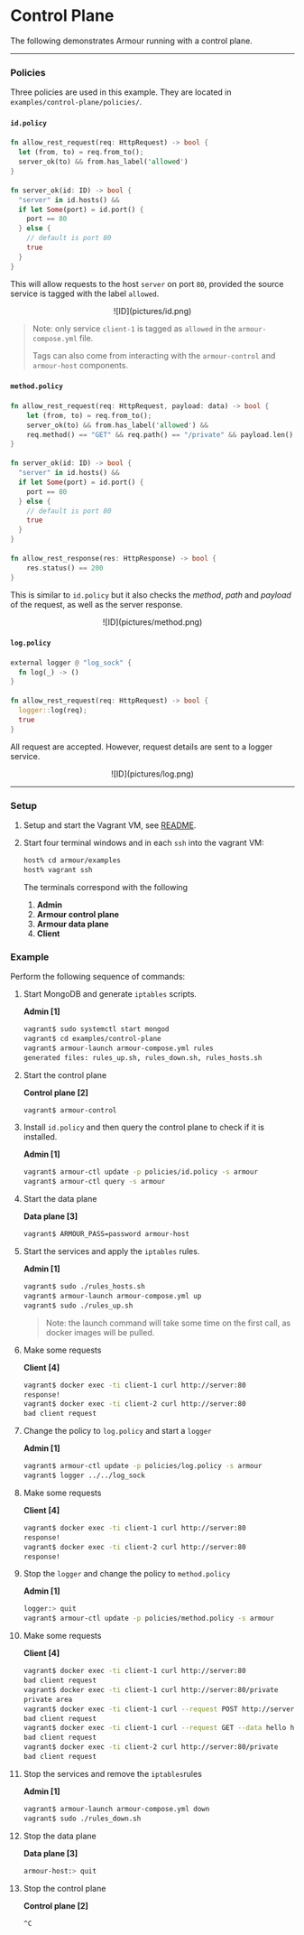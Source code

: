 Control Plane
=============

The following demonstrates Armour running with a control plane.

---

### Policies

Three policies are used in this example. They are located in `examples/control-plane/policies/`.

#### `id.policy`

```rust
fn allow_rest_request(req: HttpRequest) -> bool {
  let (from, to) = req.from_to();
  server_ok(to) && from.has_label('allowed')
}

fn server_ok(id: ID) -> bool {
  "server" in id.hosts() &&
  if let Some(port) = id.port() {
    port == 80
  } else {
    // default is port 80
    true
  }
}
```

This will allow requests to the host `server` on port `80`, provided the source service is tagged with the label `allowed`.

<center>
![ID](pictures/id.png)
</center>

> Note: only service `client-1` is tagged as `allowed` in the `armour-compose.yml` file.
> 
> Tags can also come from interacting with the `armour-control` and `armour-host` components.


#### `method.policy`

```rust
fn allow_rest_request(req: HttpRequest, payload: data) -> bool {
    let (from, to) = req.from_to();
    server_ok(to) && from.has_label('allowed') &&
    req.method() == "GET" && req.path() == "/private" && payload.len() == 0
}

fn server_ok(id: ID) -> bool {
  "server" in id.hosts() &&
  if let Some(port) = id.port() {
    port == 80
  } else {
    // default is port 80
    true
  }
}

fn allow_rest_response(res: HttpResponse) -> bool {
    res.status() == 200
}
```
This is similar to `id.policy` but it also checks the *method*, *path* and *payload* of the request, as well as the server response.

<center>
![ID](pictures/method.png)
</center>

#### `log.policy`

```rust
external logger @ "log_sock" {
  fn log(_) -> ()
}

fn allow_rest_request(req: HttpRequest) -> bool {
  logger::log(req);
  true
}
```
All request are accepted. However, request details are sent to a logger service.
<center>
![ID](pictures/log.png)
</center>


---

### Setup

1. Setup and start the Vagrant VM, see [README](../README.md).
1. Start four terminal windows and in each `ssh` into the vagrant VM:

   ```sh
   host% cd armour/examples
   host% vagrant ssh
   ```

	The terminals correspond with the following
	
   1. **Admin**
   1. **Armour control plane**
   1. **Armour data plane**
   1. **Client**


### Example

Perform the following sequence of commands:

1. Start MongoDB and generate `iptables` scripts.
	
	**Admin [1]**
	
	```sh
   vagrant$ sudo systemctl start mongod
   vagrant$ cd examples/control-plane
   vagrant$ armour-launch armour-compose.yml rules
   generated files: rules_up.sh, rules_down.sh, rules_hosts.sh
	```

1. Start the control plane

	**Control plane [2]**

	```sh
	vagrant$ armour-control
	```

1. Install `id.policy` and then query the control plane to check if it is installed.
	
	**Admin [1]**
	
	```sh
   vagrant$ armour-ctl update -p policies/id.policy -s armour
   vagrant$ armour-ctl query -s armour
	```

1. Start the data plane

	**Data plane [3]**

	```sh
	vagrant$ ARMOUR_PASS=password armour-host
	```

1. Start the services and apply the `iptables` rules.
	
	**Admin [1]**
	
	```sh
   vagrant$ sudo ./rules_hosts.sh
   vagrant$ armour-launch armour-compose.yml up
   vagrant$ sudo ./rules_up.sh
	```

   > Note: the launch command will take some time on the first call, as docker images will be pulled.

1. Make some requests
	
	**Client [4]**
	
	```sh
   vagrant$ docker exec -ti client-1 curl http://server:80
   response!
   vagrant$ docker exec -ti client-2 curl http://server:80
   bad client request
	```

1. Change the policy to `log.policy` and start a `logger`
	
	**Admin [1]**
	
	```sh
   vagrant$ armour-ctl update -p policies/log.policy -s armour
   vagrant$ logger ../../log_sock
	```

1. Make some requests
	
	**Client [4]**
	
	```sh
   vagrant$ docker exec -ti client-1 curl http://server:80
   response!
   vagrant$ docker exec -ti client-2 curl http://server:80
   response!
	```

1. Stop the `logger` and change the policy to `method.policy`
	
	**Admin [1]**
	
	```sh
   logger:> quit
   vagrant$ armour-ctl update -p policies/method.policy -s armour
	```

1. Make some requests

	**Client [4]**
	
	```sh
   vagrant$ docker exec -ti client-1 curl http://server:80
   bad client request
   vagrant$ docker exec -ti client-1 curl http://server:80/private
   private area
   vagrant$ docker exec -ti client-1 curl --request POST http://server:80/private
   bad client request
   vagrant$ docker exec -ti client-1 curl --request GET --data hello http://server:80/private
   bad client request
   vagrant$ docker exec -ti client-2 curl http://server:80/private
   bad client request
	```

1. Stop the services and remove the `iptables`rules
	
	**Admin [1]**
	
	```sh
   vagrant$ armour-launch armour-compose.yml down
   vagrant$ sudo ./rules_down.sh
	```

1. Stop the data plane

	**Data plane [3]**

	```sh
	armour-host:> quit
	```

1. Stop the control plane

	**Control plane [2]**

	```
	^C
	```